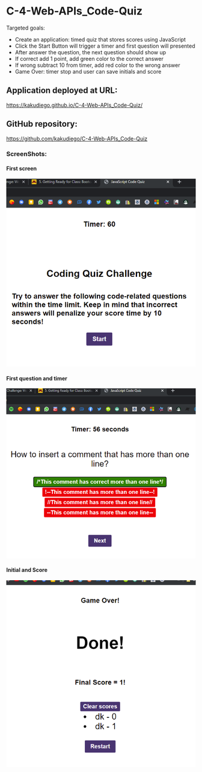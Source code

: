 # C-4-Web-APIs_Code-Quiz

Targeted goals:

- Create an application: timed quiz that stores scores using JavaScript
- Click the Start Button will trigger a timer and first question will presented
- After answer the question, the next question should show up
- If correct add 1 point, add green color to the correct answer
- If wrong subtract 10 from timer, add red color to the wrong answer
- Game Over: timer stop and user can save initials and score

## Application deployed at URL:

https://kakudiego.github.io/C-4-Web-APIs_Code-Quiz/

## GitHub repository:

https://github.com/kakudiego/C-4-Web-APIs_Code-Quiz

### ScreenShots:

#### First screen

<img src="./assets/images/quiz-1.png">

#### First question and timer

<img src="./assets/images/quiz-2.png">

#### Initial and Score

<img src="./assets/images/quiz-3.png">
